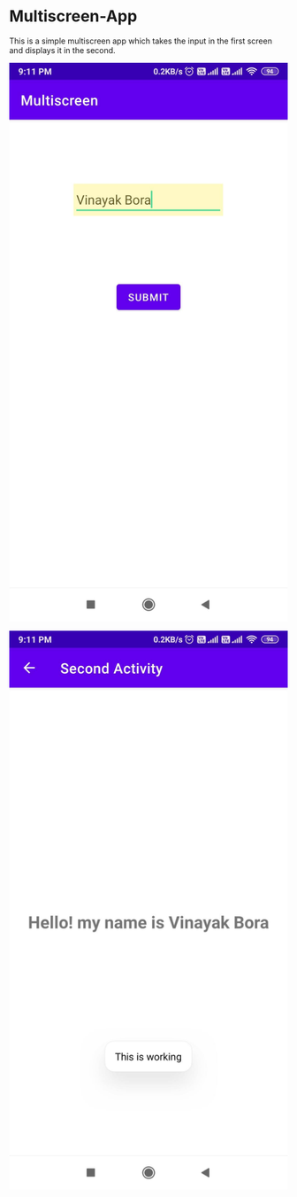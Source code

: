 # Multiscreen-App
This is a simple multiscreen app which takes the input in the first screen and displays it in the second.


![alt text](multi.jpg)



![alt text](multi2.jpg)
